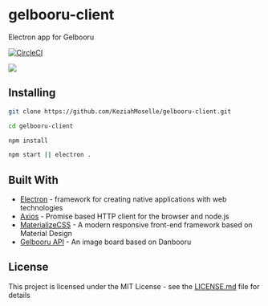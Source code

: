 # gelbooru-client

Electron app for Gelbooru

[![CircleCI](https://circleci.com/gh/KeziahMoselle/gelbooru-client.svg?style=svg)](https://circleci.com/gh/KeziahMoselle/gelbooru-client)

<img src="/assets/preview.gif">

## Installing

```sh
git clone https://github.com/KeziahMoselle/gelbooru-client.git
```

```sh
cd gelbooru-client
```

```sh
npm install
```

```sh
npm start || electron .
```

## Built With

* [Electron](https://electronjs.org/) - framework for creating native applications with web technologies
* [Axios](https://github.com/axios/axios) - Promise based HTTP client for the browser and node.js
* [MaterializeCSS](http://next.materializecss.com/) - A modern responsive front-end framework based on Material Design
* [Gelbooru API](https://gelbooru.com/index.php?page=help&topic=dapi) - An image board based on Danbooru


## License

This project is licensed under the MIT License - see the [LICENSE.md](LICENSE.md) file for details
